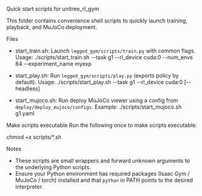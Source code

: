 Quick start scripts for unitree_rl_gym

This folder contains convenience shell scripts to quickly launch training, playback, and MuJoCo deployment.

Files
- start_train.sh: Launch `legged_gym/scripts/train.py` with common flags. Usage:
  ./scripts/start_train.sh --task g1 --rl_device cuda:0 --num_envs 64 --experiment_name myexp

- start_play.sh: Run `legged_gym/scripts/play.py` (exports policy by default). Usage:
  ./scripts/start_play.sh --task g1 --rl_device cuda:0 [--headless]

- start_mujoco.sh: Run deploy MuJoCo viewer using a config from `deploy/deploy_mujoco/configs`.
  Example:
  ./scripts/start_mujoco.sh g1.yaml

Make scripts executable
Run the following once to make scripts executable:

  chmod +x scripts/*.sh

Notes
- These scripts are small wrappers and forward unknown arguments to the underlying Python scripts.
- Ensure your Python environment has required packages (Isaac Gym / MuJoCo / torch) installed and that `python` in PATH points to the desired interpreter.
